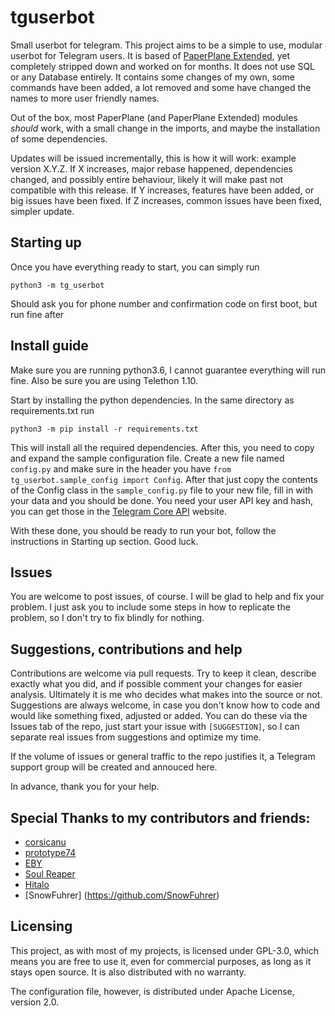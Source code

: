 # tguserbot

Small userbot for telegram. This project aims to be a simple to use, modular userbot for Telegram users. It is based of [PaperPlane Extended](https://github.com/AvinashReddy3108/PaperplaneExtended), yet completely stripped down and worked on for months. It does not use SQL or any Database entirely. It contains some changes of my own, some commands have been added, a lot removed and some have changed the names to more user friendly names.

Out of the box, most PaperPlane (and PaperPlane Extended) modules *should* work, with a small change in the imports, and maybe the installation of some dependencies.

Updates will be issued incrementally, this is how it will work: example version X.Y.Z. If X increases, major rebase happened, dependencies changed, and possibly entire behaviour, likely it will make past not compatible with this release. If Y increases, features have been added, or big issues have been fixed. If Z increases, common issues have been fixed, simpler update.

## Starting up

Once you have everything ready to start, you can simply run

`python3 -m tg_userbot`

Should ask you for phone number and confirmation code on first boot, but run fine after

## Install guide

Make sure you are running python3.6, I cannot guarantee everything will run fine. Also be sure you are using Telethon 1.10.

Start by installing the python dependencies. In the same directory as requirements.txt run

`python3 -m pip install -r requirements.txt`

This will install all the required dependencies. After this, you need to copy and expand the sample configuration file. Create a new file named `config.py` and make sure in the header you have `from tg_userbot.sample_config import Config`. After that just copy the contents of the Config class in the `sample_config.py` file to your new file, fill in with your data and you should be done. You need your user API key and hash, you can get those in the [Telegram Core API](https://my.telegram.org/) website.

With these done, you should be ready to run your bot, follow the instructions in Starting up section. Good luck.

## Issues

You are welcome to post issues, of course. I will be glad to help and fix your problem. I just ask you to include some steps in how to replicate the problem, so I don't try to fix blindly for nothing.

## Suggestions, contributions and help

Contributions are welcome via pull requests. Try to keep it clean, describe exactly what you did, and if possible comment your changes for easier analysis. Ultimately it is me who decides what makes into the source or not. Suggestions are always welcome, in case you don't know how to code and would like something fixed, adjusted or added. You can do these via the Issues tab of the repo, just start your issue with `[SUGGESTION]`, so I can separate real issues from suggestions and optimize my time.

If the volume of issues or general traffic to the repo justifies it, a Telegram support group will be created and annouced here.

In advance, thank you for your help.

## Special Thanks to my contributors and friends:

 - [corsicanu](https://github.com/corsicanu)
 - [prototype74](https://github.com/prototype74)
 - [EBY](https://t.me/a52016benutzer)
 - [Soul Reaper](https://github.com/soulr344)
 - [Hitalo](https://github.com/HitaloSama)
 - [SnowFuhrer] (https://github.com/SnowFuhrer)

## Licensing

This project, as with most of my projects, is licensed under GPL-3.0, which means you are free to use it, even for commercial purposes, as long as it stays open source. It is also distributed with no warranty.

The configuration file, however, is distributed under Apache License, version 2.0.
